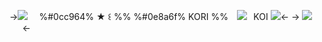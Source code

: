 ->![](https://i.postimg.cc/F7jVdLMx/tumblr-186cec08cf91af7d17fc29496d5d32c2-0d83b43d-75.gif) ⠀ %#0cc964% ★ ꒰ %% %#0e8a6f% KORI %%⠀ ![](https://goldenkamuy.crd.co/assets/images/gallery21/51454a55.png?v=53e72adc)⠀KOI ![](https://goldenkamuy.crd.co/assets/images/gallery21/b3f8be4e.gif?v=53e72adc)<-
-> ![](https://files.catbox.moe/lu76t0.gif) ⠀⠀<-

